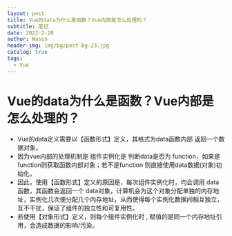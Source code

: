 ```yaml
---
layout: post
title: Vue的data为什么是函数？Vue内部是怎么处理的？
subtitle: 笔记
date: 2022-2-20
author: Wason
header-img: img/bg/post-bg-23.jpg
catalog: true
tags:
  - Vue
---
```


# Vue的data为什么是函数？Vue内部是怎么处理的？ #

- Vue的data定义需要以【函数形式】定义，其格式为data函数内部 返回一个数据对象。
- 因为vue内部的处理机制是 组件实例化是 判断data是否为 function，如果是function则获取函数内部对象；若不是function 则直接使用data数据(对象)初始化，
- 因此，使用【函数形式】定义的原因是，每次组件实例化时，均会调用 data 函数，其函数会返回一个 data对象，计算机会为这个对象分配单独的内存地址，实例化几次便分配几个内存地址，从而使得每个实例化数据间相互独立，互不干扰，保证了组件的独立性和可复用性。
- 若使用【对象形式】定义，则每个组件实例化时 , 赋值的是同一个内存地址引用，会造成数据的影响/污染。